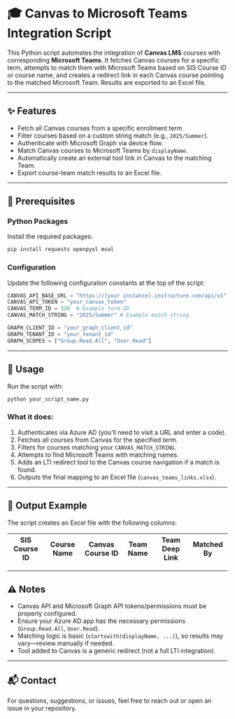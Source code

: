 
# 🎓 Canvas to Microsoft Teams Integration Script

This Python script automates the integration of **Canvas LMS** courses with corresponding **Microsoft Teams**. It fetches Canvas courses for a specific term, attempts to match them with Microsoft Teams based on SIS Course ID or course name, and creates a redirect link in each Canvas course pointing to the matched Microsoft Team. Results are exported to an Excel file.

---

## ✨ Features

- Fetch all Canvas courses from a specific enrollment term.
- Filter courses based on a custom string match (e.g., `2025/Summer`).
- Authenticate with Microsoft Graph via device flow.
- Match Canvas courses to Microsoft Teams by `displayName`.
- Automatically create an external tool link in Canvas to the matching Team.
- Export course-team match results to an Excel file.

---

## 🔧 Prerequisites

### Python Packages

Install the required packages:

```bash
pip install requests openpyxl msal
```

### Configuration

Update the following configuration constants at the top of the script:

```python
CANVAS_API_BASE_URL = "https://[your instance].instructure.com/api/v1"
CANVAS_API_TOKEN = "your_canvas_token"
CANVAS_TERM_ID = 328  # Example term ID
CANVAS_MATCH_STRING = "2025/Summer" # Example match string

GRAPH_CLIENT_ID = "your_graph_client_id"
GRAPH_TENANT_ID = "your_tenant_id"
GRAPH_SCOPES = ["Group.Read.All", "User.Read"]
```

---

## 🚀 Usage

Run the script with:

```bash
python your_script_name.py
```

### What it does:
1. Authenticates via Azure AD (you’ll need to visit a URL and enter a code).
2. Fetches all courses from Canvas for the specified term.
3. Filters for courses matching your `CANVAS_MATCH_STRING`.
4. Attempts to find Microsoft Teams with matching names.
5. Adds an LTI redirect tool to the Canvas course navigation if a match is found.
6. Outputs the final mapping to an Excel file (`canvas_teams_links.xlsx`).

---

## 📁 Output Example

The script creates an Excel file with the following columns:

| SIS Course ID | Course Name | Canvas Course ID | Team Name | Team Deep Link | Matched By |
|---------------|-------------|------------------|-----------|----------------|-------------|

---

## ⚠️ Notes

- Canvas API and Microsoft Graph API tokens/permissions must be properly configured.
- Ensure your Azure AD app has the necessary permissions (`Group.Read.All`, `User.Read`).
- Matching logic is basic (`startswith(displayName, ...)`), so results may vary—review manually if needed.
- Tool added to Canvas is a generic redirect (not a full LTI integration).

---


## 📬 Contact

For questions, suggestions, or issues, feel free to reach out or open an issue in your repository.
